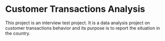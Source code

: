# Customer Transactions Analysis
This project is an interview test project. It is a data analysis project on customer transactions behavior and its 
purpose is to report the situation in the country.
